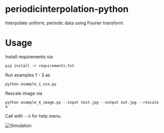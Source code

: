 # periodicinterpolation-python
Interpolate uniform, periodic data using Fourier transform. 

# Usage

Install requirements via 

```
pip install -r requirements.txt
```

Run examples 1 - 3 as 

```
python example_i_xxx.py
```

Rescale image via
```
python example_4_image.py --input test.jpg --output out.jpg --rescale 4
```
Call with ```--h``` for help menu. 

![Simulation](./animation.gif)
